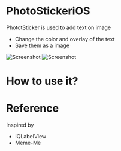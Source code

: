 # PhotoStickeriOS

PhototSticker is used to add text on image

- Change the color and overlay of the text
- Save them as a image

![Screenshot](https://lh3.googleusercontent.com/ftuaneIiyeyEKRxzBFE5gdgCvllnMCcCkvWJxd_GuYGxWs1jYma5CH3ai-taatmlhTYL5gtDYpD18eg=w1240-h674)      ![Screenshot](https://lh3.googleusercontent.com/CyimoGYkQTVjiluZTmEgrhc9DSoFMXuJtnr24zShJOdsH5SvwGjFnB5xH5Tp7hxADAaIoFeOolRa2ZQ=w1240-h651)

# How to use it?

# Reference

Inspired by

- IQLabelView
- Meme-Me
